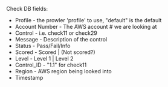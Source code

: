 Check DB fields:
  - Profile - the prowler 'profile' to use, "default" is the default
  - Account Number - The AWS account # we are looking at
  - Control - i.e. check11 or check29
  - Message - Description of the control
  - Status - Pass/Fail/Info
  - Scored - Scored | (Not scored?)
  - Level - Level 1 | Level 2
  - Control_ID - "1.1" for check11
  - Region - AWS region being looked into
  - Timestamp
